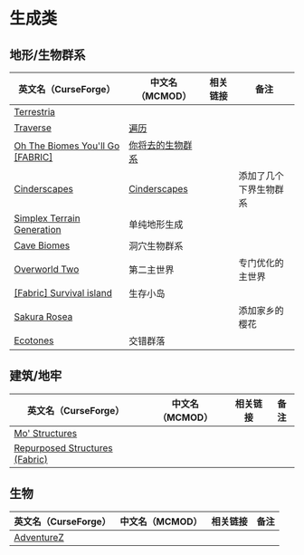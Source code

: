 # 生成类

## 地形/生物群系

| 英文名（CurseForge）                                                                                           | 中文名（MCMOD）                                          | 相关链接 | 备注                   |
| -------------------------------------------------------------------------------------------------------------- | -------------------------------------------------------- | -------- | ---------------------- |
| [Terrestria](https://www.curseforge.com/minecraft/mc-mods/terrestria)                                          |                                                          |          |                        |
| [Traverse](https://www.curseforge.com/minecraft/mc-mods/traverse)                                              | [遍历](https://www.mcmod.cn/class/1416.html)             |          |                        |
| [Oh The Biomes You'll Go [FABRIC]](https://www.curseforge.com/minecraft/mc-mods/oh-the-biomes-youll-go-fabric) | [你将去的生物群系](https://www.mcmod.cn/class/1618.html) |          |                        |
| [Cinderscapes](https://www.curseforge.com/minecraft/mc-mods/cinderscapes)                                      | [Cinderscapes](https://www.mcmod.cn/class/3147.html)     |          | 添加了几个下界生物群系 |
| [Simplex Terrain Generation](https://www.curseforge.com/minecraft/mc-mods/simplex-terrain-generation)          | 单纯地形生成                                             |          |                        |
| [Cave Biomes](https://www.curseforge.com/minecraft/mc-mods/cave-biomes)                                        | 洞穴生物群系                                             |          |                        |
| [Overworld Two](https://www.curseforge.com/minecraft/mc-mods/overworld-two)                                    | 第二主世界                                               |          | 专门优化的主世界       |
| [[Fabric] Survival island](https://www.curseforge.com/minecraft/mc-mods/fabric-survival-island)                | 生存小岛                                                 |          |                        |
| [Sakura Rosea](https://www.curseforge.com/minecraft/mc-mods/sakura-rosea)                                      |                                                          |          | 添加家乡的樱花         |
| [Ecotones](https://www.curseforge.com/minecraft/mc-mods/ecotones)                                              | 交错群落                                                 |          |                        |

## 建筑/地牢

| 英文名（CurseForge）                                                                                        | 中文名（MCMOD） | 相关链接 | 备注 |
| ----------------------------------------------------------------------------------------------------------- | --------------- | -------- | ---- |
| [Mo' Structures](https://www.curseforge.com/minecraft/mc-mods/mo-structures)                                |                 |          |      |
| [Repurposed Structures (Fabric)](https://www.curseforge.com/minecraft/mc-mods/repurposed-structures-fabric) |                 |          |      |

## 生物

| 英文名（CurseForge）                                                  | 中文名（MCMOD） | 相关链接 | 备注 |
| --------------------------------------------------------------------- | --------------- | -------- | ---- |
| [AdventureZ](https://www.curseforge.com/minecraft/mc-mods/adventurez) |                 |          |      |
